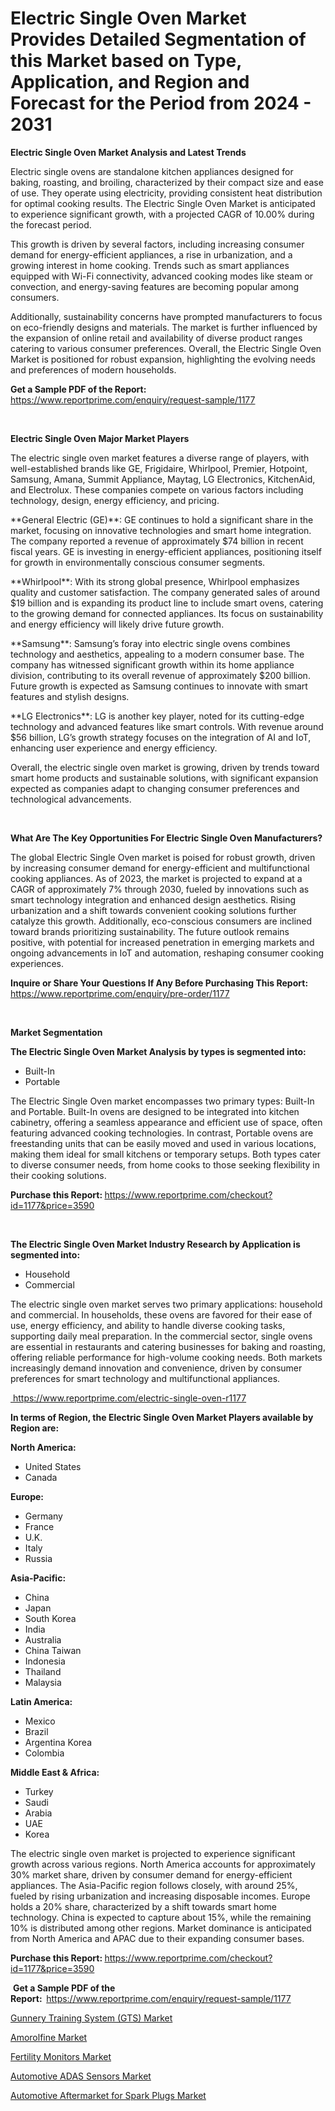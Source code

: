<p><h1>Electric Single Oven Market Provides Detailed Segmentation of this Market based on Type, Application, and Region and Forecast for the Period from 2024 - 2031</h1></p><p><strong>Electric Single Oven Market Analysis and Latest Trends</strong></p>
<p><p>Electric single ovens are standalone kitchen appliances designed for baking, roasting, and broiling, characterized by their compact size and ease of use. They operate using electricity, providing consistent heat distribution for optimal cooking results. The Electric Single Oven Market is anticipated to experience significant growth, with a projected CAGR of 10.00% during the forecast period. </p><p>This growth is driven by several factors, including increasing consumer demand for energy-efficient appliances, a rise in urbanization, and a growing interest in home cooking. Trends such as smart appliances equipped with Wi-Fi connectivity, advanced cooking modes like steam or convection, and energy-saving features are becoming popular among consumers. </p><p>Additionally, sustainability concerns have prompted manufacturers to focus on eco-friendly designs and materials. The market is further influenced by the expansion of online retail and availability of diverse product ranges catering to various consumer preferences. Overall, the Electric Single Oven Market is positioned for robust expansion, highlighting the evolving needs and preferences of modern households.</p></p>
<p><strong>Get a Sample PDF of the Report:&nbsp;</strong> <a href="https://www.reportprime.com/enquiry/request-sample/1177">https://www.reportprime.com/enquiry/request-sample/1177</a></p>
<p>&nbsp;</p>
<p><strong>Electric Single Oven Major Market Players</strong></p>
<p><p>The electric single oven market features a diverse range of players, with well-established brands like GE, Frigidaire, Whirlpool, Premier, Hotpoint, Samsung, Amana, Summit Appliance, Maytag, LG Electronics, KitchenAid, and Electrolux. These companies compete on various factors including technology, design, energy efficiency, and pricing.</p><p>**General Electric (GE)**: GE continues to hold a significant share in the market, focusing on innovative technologies and smart home integration. The company reported a revenue of approximately $74 billion in recent fiscal years. GE is investing in energy-efficient appliances, positioning itself for growth in environmentally conscious consumer segments.</p><p>**Whirlpool**: With its strong global presence, Whirlpool emphasizes quality and customer satisfaction. The company generated sales of around $19 billion and is expanding its product line to include smart ovens, catering to the growing demand for connected appliances. Its focus on sustainability and energy efficiency will likely drive future growth.</p><p>**Samsung**: Samsung’s foray into electric single ovens combines technology and aesthetics, appealing to a modern consumer base. The company has witnessed significant growth within its home appliance division, contributing to its overall revenue of approximately $200 billion. Future growth is expected as Samsung continues to innovate with smart features and stylish designs.</p><p>**LG Electronics**: LG is another key player, noted for its cutting-edge technology and advanced features like smart controls. With revenue around $56 billion, LG’s growth strategy focuses on the integration of AI and IoT, enhancing user experience and energy efficiency.</p><p>Overall, the electric single oven market is growing, driven by trends toward smart home products and sustainable solutions, with significant expansion expected as companies adapt to changing consumer preferences and technological advancements.</p></p>
<p>&nbsp;</p>
<p><strong>What Are The Key Opportunities For Electric Single Oven Manufacturers?</strong></p>
<p><p>The global Electric Single Oven market is poised for robust growth, driven by increasing consumer demand for energy-efficient and multifunctional cooking appliances. As of 2023, the market is projected to expand at a CAGR of approximately 7% through 2030, fueled by innovations such as smart technology integration and enhanced design aesthetics. Rising urbanization and a shift towards convenient cooking solutions further catalyze this growth. Additionally, eco-conscious consumers are inclined toward brands prioritizing sustainability. The future outlook remains positive, with potential for increased penetration in emerging markets and ongoing advancements in IoT and automation, reshaping consumer cooking experiences.</p></p>
<p><strong>Inquire or Share Your Questions If Any Before Purchasing This Report:</strong> <a href="https://www.reportprime.com/enquiry/pre-order/1177">https://www.reportprime.com/enquiry/pre-order/1177</a></p>
<p>&nbsp;</p>
<p><strong>Market Segmentation</strong></p>
<p><strong>The Electric Single Oven Market Analysis by types is segmented into:</strong></p>
<p><ul><li>Built-In</li><li>Portable</li></ul></p>
<p><p>The Electric Single Oven market encompasses two primary types: Built-In and Portable. Built-In ovens are designed to be integrated into kitchen cabinetry, offering a seamless appearance and efficient use of space, often featuring advanced cooking technologies. In contrast, Portable ovens are freestanding units that can be easily moved and used in various locations, making them ideal for small kitchens or temporary setups. Both types cater to diverse consumer needs, from home cooks to those seeking flexibility in their cooking solutions.</p></p>
<p><strong>Purchase this Report:&nbsp;</strong><a href="https://www.reportprime.com/checkout?id=1177&price=3590">https://www.reportprime.com/checkout?id=1177&price=3590</a></p>
<p>&nbsp;</p>
<p><strong>The Electric Single Oven Market Industry Research by Application is segmented into:</strong></p>
<p><ul><li>Household</li><li>Commercial</li></ul></p>
<p><p>The electric single oven market serves two primary applications: household and commercial. In households, these ovens are favored for their ease of use, energy efficiency, and ability to handle diverse cooking tasks, supporting daily meal preparation. In the commercial sector, single ovens are essential in restaurants and catering businesses for baking and roasting, offering reliable performance for high-volume cooking needs. Both markets increasingly demand innovation and convenience, driven by consumer preferences for smart technology and multifunctional appliances.</p></p>
<p><a href="https://www.reportprime.com/electric-single-oven-r1177">&nbsp;https://www.reportprime.com/electric-single-oven-r1177</a></p>
<p><strong>In terms of Region, the Electric Single Oven Market Players available by Region are:</strong></p>
<p>
    <p> <strong> North America: </strong>
        <ul>
            <li>United States</li>
            <li>Canada</li>
        </ul>
        </p> 
    <p> <strong> Europe: </strong>
        <ul>
            <li>Germany</li>
            <li>France</li>
            <li>U.K.</li>
            <li>Italy</li>
            <li>Russia</li>
        </ul>
        </p> 
    <p> <strong> Asia-Pacific: </strong>
        <ul>
            <li>China</li>
            <li>Japan</li>
            <li>South Korea</li>
            <li>India</li>
            <li>Australia</li>
            <li>China Taiwan</li>
            <li>Indonesia</li>
            <li>Thailand</li>
            <li>Malaysia</li>
        </ul>
        </p> 
    <p> <strong> Latin America: </strong>
        <ul>
            <li>Mexico</li>
            <li>Brazil</li>
            <li>Argentina Korea</li>
            <li>Colombia</li>
        </ul>
        </p> 
    <p> <strong> Middle East & Africa: </strong>
        <ul>
            <li>Turkey</li>
            <li>Saudi</li>
            <li>Arabia</li>
            <li>UAE</li>
            <li>Korea</li>
        </ul>
    </p>
    </p>
<p><p>The electric single oven market is projected to experience significant growth across various regions. North America accounts for approximately 30% market share, driven by consumer demand for energy-efficient appliances. The Asia-Pacific region follows closely, with around 25%, fueled by rising urbanization and increasing disposable incomes. Europe holds a 20% share, characterized by a shift towards smart home technology. China is expected to capture about 15%, while the remaining 10% is distributed among other regions. Market dominance is anticipated from North America and APAC due to their expanding consumer bases.</p></p>
<p><strong>Purchase this Report: </strong><a href="https://www.reportprime.com/checkout?id=1177&price=3590">https://www.reportprime.com/checkout?id=1177&price=3590</a></p>
<p>&nbsp;<strong>Get a Sample PDF of the Report:&nbsp;&nbsp;</strong><a href="https://www.reportprime.com/enquiry/request-sample/1177">https://www.reportprime.com/enquiry/request-sample/1177</a></p>
<p><strong></strong></p>
<p><p><a href="https://issuu.com/reportprime-2/docs/gunnery-training-system-gts-market-_da4c25cfd08adc">Gunnery Training System (GTS) Market</a></p><p><a href="https://medium.com/@jayrussel94/amorolfine-market-emerging-trends-and-future-prospects-for-period-from-2024-to-2031-6d369f6151b2">Amorolfine Market</a></p><p><a href="https://medium.com/@hassen.nww/global-fertility-monitors-industry-analysis-share-growth-trends-and-forecast-2024-to-2031-4409b8bbb620">Fertility Monitors Market</a></p><p><a href="https://www.linkedin.com/pulse/comprehensive-look-product-type-adaptive-cruise-control-hx6bc?trackingId=V1Td4itFTGy5JKKEhJ3Vfw%3D%3D">Automotive ADAS Sensors Market</a></p><p><a href="https://www.linkedin.com/pulse/insights-automotive-aftermarket-spark-plugs-market-share-if2dc?trackingId=19zOeAFqQEaWRrP334nKRA%3D%3D">Automotive Aftermarket for Spark Plugs Market</a></p></p>